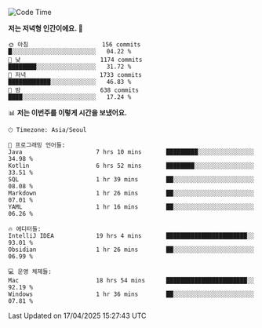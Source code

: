   <!--START_SECTION:waka-->
![Code Time](http://img.shields.io/badge/Code%20Time-557%20hrs%208%20mins-blue)

**저는 저녁형 인간이에요. 🦉** 

```text
🌞 아침                     156 commits         █░░░░░░░░░░░░░░░░░░░░░░░░   04.22 % 
🌆 낮　                     1174 commits        ████████░░░░░░░░░░░░░░░░░   31.72 % 
🌃 저녁                     1733 commits        ████████████░░░░░░░░░░░░░   46.83 % 
🌙 밤　                     638 commits         ████░░░░░░░░░░░░░░░░░░░░░   17.24 % 
```


📊 **저는 이번주를 이렇게 시간을 보냈어요.** 

```text
🕑︎ Timezone: Asia/Seoul

💬 프로그래밍 언어들: 
Java                     7 hrs 10 mins       █████████░░░░░░░░░░░░░░░░   34.98 % 
Kotlin                   6 hrs 52 mins       ████████░░░░░░░░░░░░░░░░░   33.51 % 
SQL                      1 hr 39 mins        ██░░░░░░░░░░░░░░░░░░░░░░░   08.08 % 
Markdown                 1 hr 26 mins        ██░░░░░░░░░░░░░░░░░░░░░░░   07.01 % 
YAML                     1 hr 16 mins        ██░░░░░░░░░░░░░░░░░░░░░░░   06.26 % 

🔥 에디터들: 
IntelliJ IDEA            19 hrs 4 mins       ███████████████████████░░   93.01 % 
Obsidian                 1 hr 26 mins        ██░░░░░░░░░░░░░░░░░░░░░░░   06.99 % 

💻 운영 체제들: 
Mac                      18 hrs 54 mins      ███████████████████████░░   92.19 % 
Windows                  1 hr 36 mins        ██░░░░░░░░░░░░░░░░░░░░░░░   07.81 % 
```


 Last Updated on 17/04/2025 15:27:43 UTC
<!--END_SECTION:waka-->
